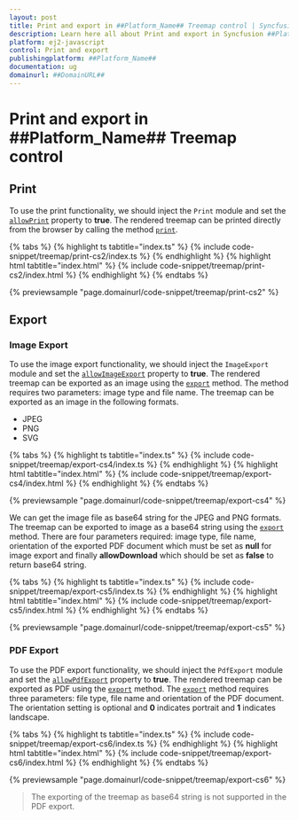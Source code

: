 ```yaml
---
layout: post
title: Print and export in ##Platform_Name## Treemap control | Syncfusion
description: Learn here all about Print and export in Syncfusion ##Platform_Name## Treemap control of Syncfusion Essential JS 2 and more.
platform: ej2-javascript
control: Print and export 
publishingplatform: ##Platform_Name##
documentation: ug
domainurl: ##DomainURL##
---
```


# Print and export in ##Platform_Name## Treemap control

## Print

To use the print functionality, we should inject the `Print` module and set the [`allowPrint`](../api/treemap/#allowprint) property to **true**. The rendered treemap can be printed directly from the browser by calling the method [`print`](../api/treemap/#print).

{% tabs %}
{% highlight ts tabtitle="index.ts" %}
{% include code-snippet/treemap/print-cs2/index.ts %}
{% endhighlight %}
{% highlight html tabtitle="index.html" %}
{% include code-snippet/treemap/print-cs2/index.html %}
{% endhighlight %}
{% endtabs %}
          
{% previewsample "page.domainurl/code-snippet/treemap/print-cs2" %}

## Export

### Image Export

To use the image export functionality, we should inject the `ImageExport` module and set the [`allowImageExport`](../api/treemap/#allowimageexport) property to **true**. The rendered treemap can be exported as an image using the [`export`](../api/treemap/#export) method. The method requires two parameters: image type and file name. The treemap can be exported as an image in the following formats.

* JPEG
* PNG
* SVG

{% tabs %}
{% highlight ts tabtitle="index.ts" %}
{% include code-snippet/treemap/export-cs4/index.ts %}
{% endhighlight %}
{% highlight html tabtitle="index.html" %}
{% include code-snippet/treemap/export-cs4/index.html %}
{% endhighlight %}
{% endtabs %}
          
{% previewsample "page.domainurl/code-snippet/treemap/export-cs4" %}

We can get the image file as base64 string for the JPEG and PNG formats. The treemap can be exported to image as a base64 string using the [`export`](../api/treemap/#export) method. There are four parameters required: image type, file name, orientation of the exported PDF document which must be set as **null** for image export and finally **allowDownload** which should be set as **false** to return base64 string.

{% tabs %}
{% highlight ts tabtitle="index.ts" %}
{% include code-snippet/treemap/export-cs5/index.ts %}
{% endhighlight %}
{% highlight html tabtitle="index.html" %}
{% include code-snippet/treemap/export-cs5/index.html %}
{% endhighlight %}
{% endtabs %}
          
{% previewsample "page.domainurl/code-snippet/treemap/export-cs5" %}

### PDF Export

To use the PDF export functionality, we should inject the `PdfExport` module and set the [`allowPdfExport`](../api/treemap/#allowpdfexport) property to **true**. The rendered treemap can be exported as PDF using the [`export`](../api/treemap/#export) method. The [`export`](../api/treemap/#export) method requires three parameters: file type, file name and orientation of the PDF document. The orientation setting is optional and **0** indicates portrait and **1** indicates landscape.

{% tabs %}
{% highlight ts tabtitle="index.ts" %}
{% include code-snippet/treemap/export-cs6/index.ts %}
{% endhighlight %}
{% highlight html tabtitle="index.html" %}
{% include code-snippet/treemap/export-cs6/index.html %}
{% endhighlight %}
{% endtabs %}
          
{% previewsample "page.domainurl/code-snippet/treemap/export-cs6" %}

>The exporting of the treemap as base64 string is not supported in the PDF export.